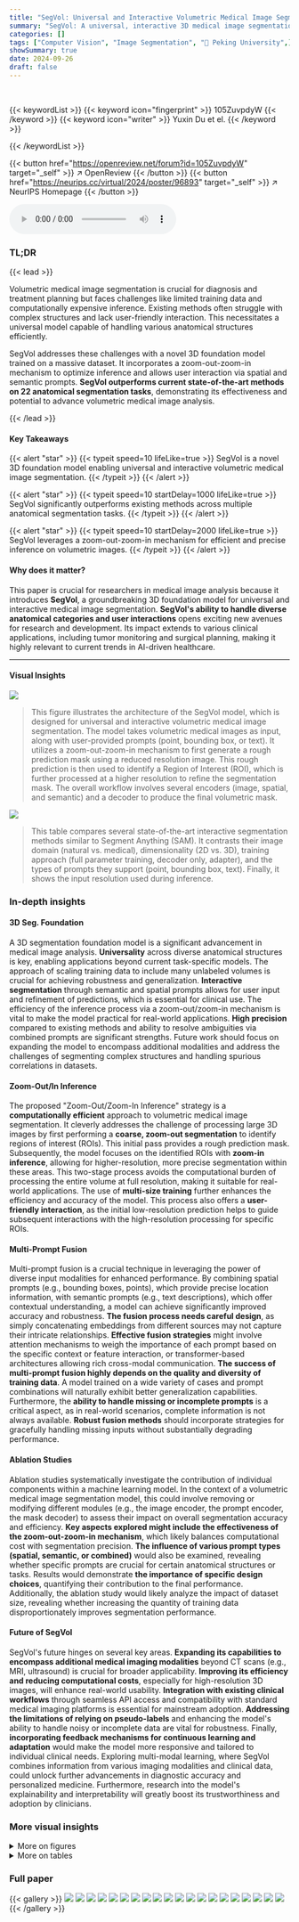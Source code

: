 ```yaml
---
title: "SegVol: Universal and Interactive Volumetric Medical Image Segmentation"
summary: "SegVol: A universal, interactive 3D medical image segmentation model achieving state-of-the-art performance across diverse anatomical categories."
categories: []
tags: ["Computer Vision", "Image Segmentation", "🏢 Peking University",]
showSummary: true
date: 2024-09-26
draft: false
---
```


<br>

{{< keywordList >}}
{{< keyword icon="fingerprint" >}} 105ZuvpdyW {{< /keyword >}}
{{< keyword icon="writer" >}} Yuxin Du et el. {{< /keyword >}}
 
{{< /keywordList >}}

{{< button href="https://openreview.net/forum?id=105ZuvpdyW" target="_self" >}}
↗ OpenReview
{{< /button >}}
{{< button href="https://neurips.cc/virtual/2024/poster/96893" target="_self" >}}
↗ NeurIPS Homepage
{{< /button >}}


<audio controls>
    <source src="https://ai-paper-reviewer.com/105ZuvpdyW/podcast.wav" type="audio/wav">
    Your browser does not support the audio element.
</audio>


### TL;DR


{{< lead >}}

Volumetric medical image segmentation is crucial for diagnosis and treatment planning but faces challenges like limited training data and computationally expensive inference.  Existing methods often struggle with complex structures and lack user-friendly interaction.  This necessitates a universal model capable of handling various anatomical structures efficiently.

SegVol addresses these challenges with a novel 3D foundation model trained on a massive dataset.  It incorporates a zoom-out-zoom-in mechanism to optimize inference and allows user interaction via spatial and semantic prompts.  **SegVol outperforms current state-of-the-art methods on 22 anatomical segmentation tasks**, demonstrating its effectiveness and potential to advance volumetric medical image analysis.

{{< /lead >}}


#### Key Takeaways

{{< alert "star" >}}
{{< typeit speed=10 lifeLike=true >}} SegVol is a novel 3D foundation model enabling universal and interactive volumetric medical image segmentation. {{< /typeit >}}
{{< /alert >}}

{{< alert "star" >}}
{{< typeit speed=10 startDelay=1000 lifeLike=true >}} SegVol significantly outperforms existing methods across multiple anatomical segmentation tasks. {{< /typeit >}}
{{< /alert >}}

{{< alert "star" >}}
{{< typeit speed=10 startDelay=2000 lifeLike=true >}} SegVol leverages a zoom-out-zoom-in mechanism for efficient and precise inference on volumetric images. {{< /typeit >}}
{{< /alert >}}

#### Why does it matter?
This paper is crucial for researchers in medical image analysis because it introduces **SegVol**, a groundbreaking 3D foundation model for universal and interactive medical image segmentation.  **SegVol's ability to handle diverse anatomical categories and user interactions** opens exciting new avenues for research and development. Its impact extends to various clinical applications, including tumor monitoring and surgical planning, making it highly relevant to current trends in AI-driven healthcare.

------
#### Visual Insights



![](https://ai-paper-reviewer.com/105ZuvpdyW/figures_1_1.jpg)

> This figure illustrates the architecture of the SegVol model, which is designed for universal and interactive volumetric medical image segmentation. The model takes volumetric medical images as input, along with user-provided prompts (point, bounding box, or text). It utilizes a zoom-out-zoom-in mechanism to first generate a rough prediction mask using a reduced resolution image. This rough prediction is then used to identify a Region of Interest (ROI), which is further processed at a higher resolution to refine the segmentation mask.  The overall workflow involves several encoders (image, spatial, and semantic) and a decoder to produce the final volumetric mask.





![](https://ai-paper-reviewer.com/105ZuvpdyW/tables_2_1.jpg)

> This table compares several state-of-the-art interactive segmentation methods similar to Segment Anything (SAM).  It contrasts their image domain (natural vs. medical), dimensionality (2D vs. 3D), training approach (full parameter training, decoder only, adapter), and the types of prompts they support (point, bounding box, text). Finally, it shows the input resolution used during inference.





### In-depth insights


#### 3D Seg. Foundation
A 3D segmentation foundation model is a significant advancement in medical image analysis.  **Universality** across diverse anatomical structures is key, enabling applications beyond current task-specific models.  The approach of scaling training data to include many unlabeled volumes is crucial for achieving robustness and generalization.  **Interactive segmentation** through semantic and spatial prompts allows for user input and refinement of predictions, which is essential for clinical use. The efficiency of the inference process via a zoom-out/zoom-in mechanism is vital to make the model practical for real-world applications.  **High precision** compared to existing methods and ability to resolve ambiguities via combined prompts are significant strengths.  Future work should focus on expanding the model to encompass additional modalities and address the challenges of segmenting complex structures and handling spurious correlations in datasets.

#### Zoom-Out/In Inference
The proposed "Zoom-Out/Zoom-In Inference" strategy is a **computationally efficient** approach to volumetric medical image segmentation.  It cleverly addresses the challenge of processing large 3D images by first performing a **coarse, zoom-out segmentation** to identify regions of interest (ROIs).  This initial pass provides a rough prediction mask. Subsequently, the model focuses on the identified ROIs with **zoom-in inference**, allowing for higher-resolution, more precise segmentation within these areas. This two-stage process avoids the computational burden of processing the entire volume at full resolution, making it suitable for real-world applications. The use of **multi-size training** further enhances the efficiency and accuracy of the model. This process also offers a **user-friendly interaction**, as the initial low-resolution prediction helps to guide subsequent interactions with the high-resolution processing for specific ROIs.

#### Multi-Prompt Fusion
Multi-prompt fusion is a crucial technique in leveraging the power of diverse input modalities for enhanced performance.  By combining spatial prompts (e.g., bounding boxes, points), which provide precise location information, with semantic prompts (e.g., text descriptions), which offer contextual understanding, a model can achieve significantly improved accuracy and robustness. **The fusion process needs careful design**, as simply concatenating embeddings from different sources may not capture their intricate relationships. **Effective fusion strategies** might involve attention mechanisms to weigh the importance of each prompt based on the specific context or feature interaction, or transformer-based architectures allowing rich cross-modal communication.  **The success of multi-prompt fusion highly depends on the quality and diversity of training data**.  A model trained on a wide variety of cases and prompt combinations will naturally exhibit better generalization capabilities.  Furthermore, the **ability to handle missing or incomplete prompts** is a critical aspect, as in real-world scenarios, complete information is not always available.  **Robust fusion methods** should incorporate strategies for gracefully handling missing inputs without substantially degrading performance.

#### Ablation Studies
Ablation studies systematically investigate the contribution of individual components within a machine learning model.  In the context of a volumetric medical image segmentation model, this could involve removing or modifying different modules (e.g., the image encoder, the prompt encoder, the mask decoder) to assess their impact on overall segmentation accuracy and efficiency.  **Key aspects explored might include the effectiveness of the zoom-out-zoom-in mechanism**, which likely balances computational cost with segmentation precision.  **The influence of various prompt types (spatial, semantic, or combined)** would also be examined, revealing whether specific prompts are crucial for certain anatomical structures or tasks.  Results would demonstrate **the importance of specific design choices**, quantifying their contribution to the final performance.  Additionally, the ablation study would likely analyze the impact of dataset size, revealing whether increasing the quantity of training data disproportionately improves segmentation performance.

#### Future of SegVol
SegVol's future hinges on several key areas.  **Expanding its capabilities to encompass additional medical imaging modalities** beyond CT scans (e.g., MRI, ultrasound) is crucial for broader applicability.  **Improving its efficiency and reducing computational costs**, especially for high-resolution 3D images, will enhance real-world usability.  **Integration with existing clinical workflows** through seamless API access and compatibility with standard medical imaging platforms is essential for mainstream adoption.  **Addressing the limitations of relying on pseudo-labels** and enhancing the model's ability to handle noisy or incomplete data are vital for robustness. Finally, **incorporating feedback mechanisms for continuous learning and adaptation** would make the model more responsive and tailored to individual clinical needs.  Exploring multi-modal learning, where SegVol combines information from various imaging modalities and clinical data, could unlock further advancements in diagnostic accuracy and personalized medicine.  Furthermore, research into the model's explainability and interpretability will greatly boost its trustworthiness and adoption by clinicians.


### More visual insights

<details>
<summary>More on figures
</summary>


![](https://ai-paper-reviewer.com/105ZuvpdyW/figures_5_1.jpg)

> This figure presents a comparison of the performance of SegVol against other similar interactive segmentation methods across various datasets and anatomical structures.  Violin plots visually represent the distribution of Dice scores for each method on each task, allowing for a comparison of both the central tendency and variability of performance.  The x-axis indicates the different segmentation tasks (e.g., specific organs or lesions), and the y-axis represents the Dice score, a common metric for evaluating the accuracy of segmentation. The plots highlight SegVol's superior performance in the majority of the tasks.


![](https://ai-paper-reviewer.com/105ZuvpdyW/figures_6_1.jpg)

> This figure provides a detailed overview of the SegVol model architecture, highlighting its key components and workflow.  SegVol takes volumetric medical images as input and uses various types of prompts (point, bounding box, text) for interactive segmentation.  The model's core consists of an image encoder, spatial and semantic encoders, and a mask decoder.  A notable feature is the zoom-out-zoom-in mechanism, where a rough prediction is generated initially at a lower resolution (zoom-out) before being refined with high-resolution processing (zoom-in) focused on the region of interest (ROI).


![](https://ai-paper-reviewer.com/105ZuvpdyW/figures_8_1.jpg)

> This figure shows four examples where a single spatial prompt (point or bounding box) could correspond to multiple anatomical structures.  The ambiguity is resolved by adding a semantic prompt (text description) which specifies the target structure. SegVol then correctly segments the intended anatomy.


![](https://ai-paper-reviewer.com/105ZuvpdyW/figures_8_2.jpg)

> This figure provides a high-level overview of the SegVol model architecture, which is designed for universal and interactive volumetric medical image segmentation.  It illustrates the model's key components, including the image encoder, spatial and semantic encoders, fusion encoder, and mask decoder. The process starts with a volumetric input image and user prompts (point, bounding box, or text). The zoom-out-zoom-in mechanism is highlighted, showing how the model first generates a rough prediction mask using zoom-out inference and then refines it using zoom-in inference on the region of interest (ROI).


![](https://ai-paper-reviewer.com/105ZuvpdyW/figures_15_1.jpg)

> This figure illustrates the architecture of the SegVol model, a 3D foundation model for volumetric medical image segmentation.  It shows the model's components, including image, spatial, and semantic encoders, a fusion encoder, and a mask decoder. The figure also highlights the model's interactive capabilities, supporting point, bounding box, and text prompts for user input.  A key feature is the zoom-out-zoom-in mechanism, which allows for efficient and accurate segmentation by first generating a rough prediction mask and then refining it with a zoom-in step on the region of interest (ROI).


![](https://ai-paper-reviewer.com/105ZuvpdyW/figures_15_2.jpg)

> This figure shows examples of the various anatomical structures included in the joint dataset used to train the SegVol model.  The images depict different body regions (head and neck, abdomen, thorax, pelvis) and demonstrate the range of anatomical structures included in the dataset, both as 2D slices and 3D renderings.  This visualization helps to illustrate the diversity and comprehensiveness of the dataset, highlighting the complexity of volumetric medical image segmentation.


![](https://ai-paper-reviewer.com/105ZuvpdyW/figures_18_1.jpg)

> This figure illustrates the training algorithm of SegVol. Each training sample includes an image, a ground truth mask set, and a pseudo mask set. The training process involves two loops: one for the ground truth masks and one for the pseudo masks.  Different prompt types are used in each loop. The ground truth loss and the pseudo loss are calculated separately and then combined to update the model parameters.


![](https://ai-paper-reviewer.com/105ZuvpdyW/figures_18_2.jpg)

> The figure shows a comparison of the performance of SegVol against three other task-specific methods (nnU-Net, 3DUX-NET, and SwinUNETR) across ten different organ and lesion segmentation tasks.  Violin plots illustrate the distribution of Dice scores for each method and task, allowing for a visual comparison of performance variability and central tendency. The vertical axis represents the Dice score, a common metric for evaluating segmentation accuracy.


![](https://ai-paper-reviewer.com/105ZuvpdyW/figures_19_1.jpg)

> This figure visualizes the segmentation results of SegVol and nnU-Net on three lesion segmentation tasks: liver tumor, colon tumor, and lung tumor.  For each task, it presents four image columns: the ground truth, the nnU-Net prediction, and the SegVol prediction.  The visualization is meant to show a qualitative comparison of the segmentation performance of the two methods.  The cyan (light blue) outlines represent the SegVol predictions while the red outlines represent the nnU-Net predictions. The goal is to allow visual inspection of the accuracy and precision of both methods.


![](https://ai-paper-reviewer.com/105ZuvpdyW/figures_20_1.jpg)

> This figure illustrates the architecture of the SegVol model, a 3D foundation model for universal and interactive volumetric medical image segmentation.  It shows the process of taking a volumetric input and using various prompts (points, bounding boxes, text) to produce a precise segmentation mask. The key innovation is a zoom-out-zoom-in mechanism which starts by generating a rough prediction and then refines this prediction at a higher resolution on a region of interest (ROI).


![](https://ai-paper-reviewer.com/105ZuvpdyW/figures_21_1.jpg)

> This figure provides a detailed overview of the SegVol model architecture. It shows the different components of the model, including the image encoder, spatial encoder, semantic encoder, fusion encoder, and mask decoder.  The figure also illustrates the zoom-out-zoom-in mechanism used for efficient and precise inference on volumetric images.  This mechanism involves initially generating a rough prediction mask using zoom-out inference, then refining this mask using zoom-in inference on a smaller region of interest (ROI) identified from the initial prediction. The various types of user interactions supported by the model, including point, bounding box, and text prompts, are also shown.


![](https://ai-paper-reviewer.com/105ZuvpdyW/figures_22_1.jpg)

> This figure provides a detailed overview of the SegVol model architecture, illustrating its workflow for universal and interactive volumetric medical image segmentation.  It highlights the key components, including the image encoder, spatial and semantic encoders, fusion encoder, mask decoder, and the zoom-out-zoom-in mechanism.  The zoom-out-zoom-in process is shown to efficiently generate a precise segmentation mask by first creating a rough prediction and then refining it within the region of interest.  The figure showcases how various user prompts (points, bounding boxes, text) are incorporated into the process for flexible interaction.


![](https://ai-paper-reviewer.com/105ZuvpdyW/figures_23_1.jpg)

> This figure compares the performance of SegVol against several other state-of-the-art interactive segmentation models, specifically MedSAM, SAM, SAM-MED2D, and SAM-MED3D, on the task of segmenting the aorta and bladder in medical images.  It showcases the ground truth segmentations alongside the results produced by each method, highlighting the differences in accuracy and precision.  The results suggest that SegVol offers superior performance in both aorta and bladder segmentation tasks compared to the other tested methods. The use of a combination of text and bounding box prompts in SegVol is likely a major contributing factor to its improved performance.


![](https://ai-paper-reviewer.com/105ZuvpdyW/figures_24_1.jpg)

> This figure compares the segmentation results of SegVol with other SAM-like interactive methods on the Gall bladder and Left Kidney.  It shows the ground truth segmentations alongside the results from MedSAM, SAM (using bounding boxes and points), SAM-MED2D, SAM-MED3D, and SegVol (using text and bounding boxes). The figure visually demonstrates the relative performance of each method for segmenting these anatomical structures.


![](https://ai-paper-reviewer.com/105ZuvpdyW/figures_25_1.jpg)

> This figure illustrates the architecture of the SegVol model, which performs 3D medical image segmentation using various types of user prompts (point, bounding box, and text). It highlights the zoom-out-zoom-in mechanism employed for efficient and precise inference. Initially, a rough prediction mask is generated using zoom-out inference, followed by refinement using zoom-in inference on the region of interest (ROI).


![](https://ai-paper-reviewer.com/105ZuvpdyW/figures_26_1.jpg)

> Violin plots showing a comparison of the Dice scores achieved by SegVol and five other SAM-like interactive segmentation methods across various anatomical structures. SegVol demonstrates superior performance in most cases.


![](https://ai-paper-reviewer.com/105ZuvpdyW/figures_29_1.jpg)

> This figure shows the results of applying the SegVol model to unseen MRI data from the CHAOS dataset.  The model successfully segments liver, spleen, and kidneys, demonstrating its ability to generalize to different imaging modalities.  The comparison between the ground truth segmentations and the SegVol predictions shows the model's accuracy in identifying organ boundaries.


</details>




<details>
<summary>More on tables
</summary>


![](https://ai-paper-reviewer.com/105ZuvpdyW/tables_5_1.jpg)
> This table presents a quantitative comparison of SegVol's performance against five other similar interactive segmentation methods across various anatomical structures and datasets.  The comparison is based on the median Dice score, a common metric for evaluating segmentation accuracy.  Lower Dice scores indicate less accurate segmentations.  The table highlights SegVol's superior performance compared to the other methods across multiple datasets and anatomical categories.

![](https://ai-paper-reviewer.com/105ZuvpdyW/tables_6_1.jpg)
> This table presents the ablation study results on the zoom-out-zoom-in mechanism. Three different mechanisms are compared: Resize, Sliding window, and Zoom-out-zoom-in.  The results are shown in terms of average Dice score and average time per case. The zoom-out-zoom-in mechanism is shown to achieve the best performance with a significant improvement in the Dice score compared to the other methods. 

![](https://ai-paper-reviewer.com/105ZuvpdyW/tables_14_1.jpg)
> This table lists 25 datasets used for training and evaluating the SegVol model.  Each dataset is identified, along with the anatomical targets it contains (organs or tissues), the number of categories present, and the number of training volumes available for each dataset.  The datasets cover various body regions and include both organs and lesions.

![](https://ai-paper-reviewer.com/105ZuvpdyW/tables_16_1.jpg)
> This table provides links to the 25 open-source datasets used in the paper for supervised fine-tuning and external datasets used in comparative experiments.  The table cross-references dataset names with their respective URLs, facilitating access to the data used in the study.  This is essential for reproducibility of results.

![](https://ai-paper-reviewer.com/105ZuvpdyW/tables_16_2.jpg)
> This table compares the model complexity of SegVol and other SAM-like interactive medical image segmentation methods in terms of the total number of parameters, average MACs (Multiply-Accumulates) per case, average inference time per case, and average Dice score.  It highlights the trade-off between model size and performance, showing that SegVol achieves superior performance with a reasonable increase in complexity compared to other methods.

![](https://ai-paper-reviewer.com/105ZuvpdyW/tables_19_1.jpg)
> This table compares the average Dice scores achieved by SegVol and nnU-Net on three lesion segmentation tasks: Lung Tumor, Colon Cancer, and Liver Tumor.  The Dice score is a common metric for evaluating the accuracy of image segmentation. Higher Dice scores indicate better segmentation performance. The table shows that SegVol significantly outperforms nnU-Net on all three tasks, indicating its superior performance in lesion segmentation.

![](https://ai-paper-reviewer.com/105ZuvpdyW/tables_19_2.jpg)
> This table compares the average Dice scores achieved by SegVol and nnU-Net across three lesion segmentation tasks: lung tumor, colon cancer, and liver tumor.  The Dice score is a common metric for evaluating image segmentation performance. Higher Dice scores indicate better agreement between the model's predictions and the ground truth.

![](https://ai-paper-reviewer.com/105ZuvpdyW/tables_26_1.jpg)
> This table presents a comparison of the performance of four different medical image segmentation models (3DUX-NET, SwinUNETR, nnU-Net, and SegVol) on a test set of datasets.  The models were all fine-tuned on supervised datasets.  The Dice score, a common metric for evaluating segmentation accuracy, is reported for each model and each anatomical structure.  The results are presented as median values along with the first and third quartiles to show the distribution of the results.

![](https://ai-paper-reviewer.com/105ZuvpdyW/tables_27_1.jpg)
> This table presents a comparison of several interactive segmentation methods, including SegVol, across three different datasets (AMOS22, ULS23, and SegTHOR).  The performance is measured using the median Dice score, with first and third quartiles provided to show variability.  Each dataset focuses on different anatomical structures, allowing for a comprehensive evaluation across diverse segmentation tasks and datasets.

![](https://ai-paper-reviewer.com/105ZuvpdyW/tables_28_1.jpg)
> This table compares several state-of-the-art interactive segmentation methods similar to Segment Anything (SAM).  It highlights key differences in their input image domain (2D or 3D), training methods, prompt types supported (points, bounding boxes, or text), and the resolution of the input used during inference.  This helps to contextualize the proposed SegVol method within the existing landscape of interactive segmentation techniques.

</details>




### Full paper

{{< gallery >}}
<img src="https://ai-paper-reviewer.com/105ZuvpdyW/1.png" class="grid-w50 md:grid-w33 xl:grid-w25" />
<img src="https://ai-paper-reviewer.com/105ZuvpdyW/2.png" class="grid-w50 md:grid-w33 xl:grid-w25" />
<img src="https://ai-paper-reviewer.com/105ZuvpdyW/3.png" class="grid-w50 md:grid-w33 xl:grid-w25" />
<img src="https://ai-paper-reviewer.com/105ZuvpdyW/4.png" class="grid-w50 md:grid-w33 xl:grid-w25" />
<img src="https://ai-paper-reviewer.com/105ZuvpdyW/5.png" class="grid-w50 md:grid-w33 xl:grid-w25" />
<img src="https://ai-paper-reviewer.com/105ZuvpdyW/6.png" class="grid-w50 md:grid-w33 xl:grid-w25" />
<img src="https://ai-paper-reviewer.com/105ZuvpdyW/7.png" class="grid-w50 md:grid-w33 xl:grid-w25" />
<img src="https://ai-paper-reviewer.com/105ZuvpdyW/8.png" class="grid-w50 md:grid-w33 xl:grid-w25" />
<img src="https://ai-paper-reviewer.com/105ZuvpdyW/9.png" class="grid-w50 md:grid-w33 xl:grid-w25" />
<img src="https://ai-paper-reviewer.com/105ZuvpdyW/10.png" class="grid-w50 md:grid-w33 xl:grid-w25" />
<img src="https://ai-paper-reviewer.com/105ZuvpdyW/11.png" class="grid-w50 md:grid-w33 xl:grid-w25" />
<img src="https://ai-paper-reviewer.com/105ZuvpdyW/12.png" class="grid-w50 md:grid-w33 xl:grid-w25" />
<img src="https://ai-paper-reviewer.com/105ZuvpdyW/13.png" class="grid-w50 md:grid-w33 xl:grid-w25" />
<img src="https://ai-paper-reviewer.com/105ZuvpdyW/14.png" class="grid-w50 md:grid-w33 xl:grid-w25" />
<img src="https://ai-paper-reviewer.com/105ZuvpdyW/15.png" class="grid-w50 md:grid-w33 xl:grid-w25" />
<img src="https://ai-paper-reviewer.com/105ZuvpdyW/16.png" class="grid-w50 md:grid-w33 xl:grid-w25" />
<img src="https://ai-paper-reviewer.com/105ZuvpdyW/17.png" class="grid-w50 md:grid-w33 xl:grid-w25" />
<img src="https://ai-paper-reviewer.com/105ZuvpdyW/18.png" class="grid-w50 md:grid-w33 xl:grid-w25" />
<img src="https://ai-paper-reviewer.com/105ZuvpdyW/19.png" class="grid-w50 md:grid-w33 xl:grid-w25" />
<img src="https://ai-paper-reviewer.com/105ZuvpdyW/20.png" class="grid-w50 md:grid-w33 xl:grid-w25" />
{{< /gallery >}}